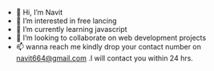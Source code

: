 - 👋 Hi, I’m Navit
- 👀 I’m interested in free lancing
- 🌱 I’m currently learning javascript
- 💞️ I’m looking to collaborate on web development projects
- 📫 wanna reach me kindly drop your contact number on navit664@gmail.com .I will contact you within 24 hrs.
